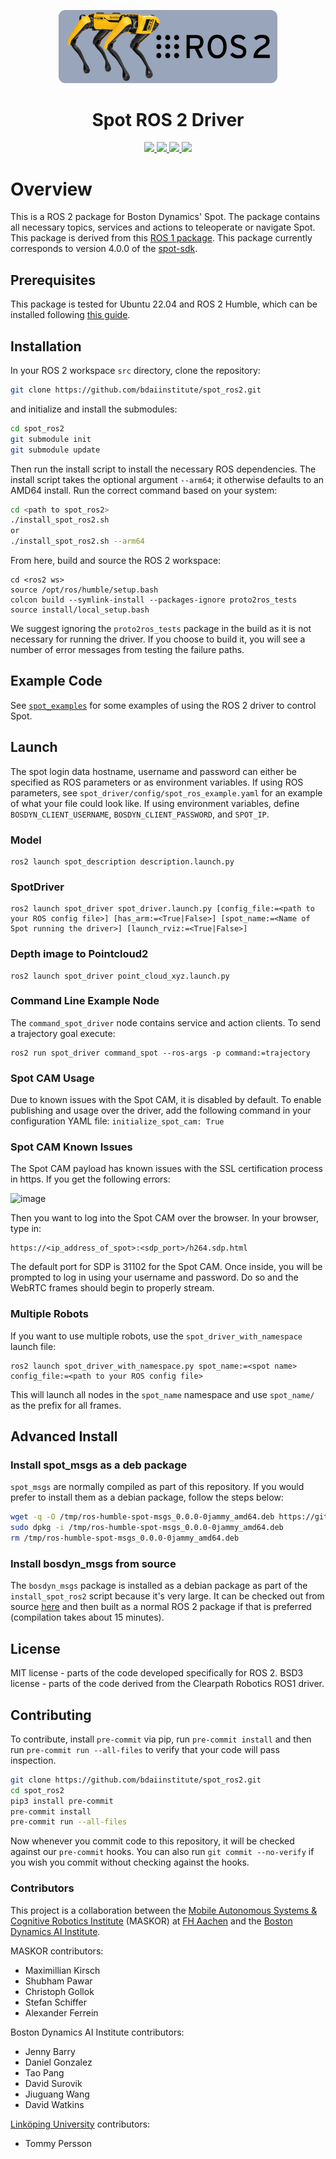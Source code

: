 <p align="center">
  <img src="spot.png" width="350">
  <h1 align="center">Spot ROS 2 Driver</h1>
  <p align="center">
    <a href="https://github.com/MASKOR/spot_ros2/blob/main/LICENSE">
    <img src="https://img.shields.io/badge/License-MIT-yellow.svg" />
    </a>
    <a href="https://www.python.org/">
    <img src="https://img.shields.io/badge/built%20with-Python3-red.svg" />
    </a>
    <a href="https://github.com/bdaiinstitute/spot_ros2/actions">
    <img src="https://github.com/bdaiinstitute/spot_ros2/actions/workflows/test.yml/badge.svg">
    </a>
    <a href="https://bdaiinstitute.github.io/spot_ros2">
    <img src="https://img.shields.io/badge/docs-Python3-blue">
    </a>
  </p>
</p>

# Overview
This is a ROS 2 package for Boston Dynamics' Spot. The package contains all necessary topics, services and actions to teleoperate or navigate Spot.
This package is derived from this [ROS 1 package](https://github.com/heuristicus/spot_ros). This package currently corresponds to version 4.0.0 of the [spot-sdk](https://github.com/boston-dynamics/spot-sdk/releases/tag/v4.0.0).

## Prerequisites
This package is tested for Ubuntu 22.04 and ROS 2 Humble, which can be installed following [this guide](https://docs.ros.org/en/humble/Installation/Ubuntu-Install-Debians.html). 

## Installation
In your ROS 2 workspace `src` directory, clone the repository:
```bash
git clone https://github.com/bdaiinstitute/spot_ros2.git
```
and initialize and install the submodules:
```bash
cd spot_ros2
git submodule init
git submodule update
```

Then run the install script to install the necessary ROS dependencies. The install script takes the optional argument ```--arm64```; it otherwise defaults to an AMD64 install. Run the correct command based on your system:
```bash
cd <path to spot_ros2>
./install_spot_ros2.sh
or
./install_spot_ros2.sh --arm64
```
From here, build and source the ROS 2 workspace:
```
cd <ros2 ws>
source /opt/ros/humble/setup.bash
colcon build --symlink-install --packages-ignore proto2ros_tests
source install/local_setup.bash
```

We suggest ignoring the `proto2ros_tests` package in the build as it is not necessary for running the driver. If you choose to build it, you will see a number of error messages from testing the failure paths. 

## Example Code
See [`spot_examples`](spot_examples/) for some examples of using the ROS 2 driver to control Spot.

## Launch
The spot login data hostname, username and password can either be specified as ROS parameters or as environment variables.  If using ROS parameters, see `spot_driver/config/spot_ros_example.yaml` for an example of what your file could look like.  If using environment variables, define `BOSDYN_CLIENT_USERNAME`, `BOSDYN_CLIENT_PASSWORD`, and `SPOT_IP`.

### Model
    ros2 launch spot_description description.launch.py

### SpotDriver
    ros2 launch spot_driver spot_driver.launch.py [config_file:=<path to your ROS config file>] [has_arm:=<True|False>] [spot_name:=<Name of Spot running the driver>] [launch_rviz:=<True|False>] 

### Depth image to Pointcloud2
    ros2 launch spot_driver point_cloud_xyz.launch.py

### Command Line Example Node
The `command_spot_driver` node contains service and action clients. To send a trajectory goal execute:

    ros2 run spot_driver command_spot --ros-args -p command:=trajectory

### Spot CAM Usage
Due to known issues with the Spot CAM, it is disabled by default. To enable publishing and usage over the driver, add the following command in your configuration YAML file:
    `initialize_spot_cam: True`

### Spot CAM Known Issues
The Spot CAM payload has known issues with the SSL certification process in https. If you get the following errors:

![image](https://github.com/bdaiinstitute/spot_ros2/assets/137220849/a2d8e248-ab4f-494b-b431-82adc7acf25d)

Then you want to log into the Spot CAM over the browser. In your browser, type in:

    https://<ip_address_of_spot>:<sdp_port>/h264.sdp.html

The default port for SDP is 31102 for the Spot CAM. Once inside, you will be prompted to log in using your username and password. Do so and the WebRTC frames should begin to properly stream.


### Multiple Robots
If you want to use multiple robots, use the `spot_driver_with_namespace` launch file:

    ros2 launch spot_driver_with_namespace.py spot_name:=<spot name> config_file:=<path to your ROS config file>

This will launch all nodes in the `spot_name` namespace and use `spot_name/` as the prefix for all frames.

## Advanced Install

### Install spot_msgs as a deb package
`spot_msgs` are normally compiled as part of this repository.  If you would prefer to install them as a debian package, follow the steps below:
```bash
wget -q -O /tmp/ros-humble-spot-msgs_0.0.0-0jammy_amd64.deb https://github.com/bdaiinstitute/spot_ros2/releases/download/spot_msgs-v0.0-0/ros-humble-spot-msgs_0.0.0-0jammy_amd64.deb
sudo dpkg -i /tmp/ros-humble-spot-msgs_0.0.0-0jammy_amd64.deb
rm /tmp/ros-humble-spot-msgs_0.0.0-0jammy_amd64.deb
```

### Install bosdyn_msgs from source
The `bosdyn_msgs` package is installed as a debian package as part of the `install_spot_ros2` script because it's very large.  It can be checked out from source [here](https://github.com/bdaiinstitute/bosdyn_msgs) and then built as a normal ROS 2 package if that is preferred (compilation takes about 15 minutes).


## License

MIT license - parts of the code developed specifically for ROS 2.
BSD3 license - parts of the code derived from the Clearpath Robotics ROS1 driver.

## Contributing
To contribute, install `pre-commit` via pip, run `pre-commit install` and then run `pre-commit run --all-files` to 
verify that your code will pass inspection. 
```bash
git clone https://github.com/bdaiinstitute/spot_ros2.git
cd spot_ros2
pip3 install pre-commit
pre-commit install
pre-commit run --all-files
```

Now whenever you commit code to this repository, it will be checked against our `pre-commit` hooks. You can also run
`git commit --no-verify` if you wish you commit without checking against the hooks. 

### Contributors

This project is a collaboration between the [Mobile Autonomous Systems & Cognitive Robotics Institute](https://maskor.fh-aachen.de/en/) (MASKOR) at [FH Aachen](https://www.fh-aachen.de/en/) and the [Boston Dynamics AI Institute](https://theaiinstitute.com/).

MASKOR contributors:

* Maximillian Kirsch
* Shubham Pawar
* Christoph Gollok
* Stefan Schiffer
* Alexander Ferrein

Boston Dynamics AI Institute contributors:

* Jenny Barry
* Daniel Gonzalez
* Tao Pang
* David Surovik
* Jiuguang Wang
* David Watkins

[Linköping University](https://liu.se/en/organisation/liu/ida) contributors:

* Tommy Persson
